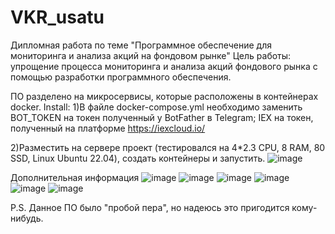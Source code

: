 # VKR_usatu
Дипломная работа по теме "Программное обеспечение для мониторинга и анализа акций на фондовом рынке"
Цель работы: упрощение процесса мониторинга и анализа акций фондового рынка с помощью разработки программного обеспечения. 

ПО разделено на микросервисы, которые расположены в контейнерах docker.
Install:
1)В файле docker-compose.yml необходимо заменить
  BOT_TOKEN на токен полученный у BotFather в Telegram;
  IEX на токен, полученный на платформе https://iexcloud.io/

2)Разместить на сервере проект (тестировался на 4*2.3 CPU, 8 RAM, 80 SSD, Linux Ubuntu 22.04), создать контейнеры и запустить.
![image](https://user-images.githubusercontent.com/82835572/188265149-9d2cd5ba-732a-4e5c-8bde-09325f5e750d.png)

Дополнительная информация
![image](https://user-images.githubusercontent.com/82835572/188264743-a5019bd6-9d4d-4a5e-95f3-4dbb9f8b9cd4.png)
![image](https://user-images.githubusercontent.com/82835572/188264769-b836c942-3f4f-4142-823b-41c512dc6a4a.png)
![image](https://user-images.githubusercontent.com/82835572/188264755-f69f19f3-6f04-4d75-931f-08ec67b26c61.png)
![image](https://user-images.githubusercontent.com/82835572/188264763-149cedca-a355-4c7f-8fc2-c563d90c49c0.png)
![image](https://user-images.githubusercontent.com/82835572/188264766-f70d3ad7-182a-4805-af4d-982781eb914c.png)
![image](https://user-images.githubusercontent.com/82835572/188264810-2d2ac2ab-9166-4bba-a49a-554341948b4f.png)

P.S. 
  Данное ПО было "пробой пера", но надеюсь это пригодится кому-нибудь.
